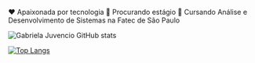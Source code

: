 ❤ Apaixonada por tecnologia
👀 Procurando estágio
📖 Cursando Análise e Desenvolvimento de Sistemas na Fatec de São Paulo

![Gabriela Juvencio GitHub stats](https://github-readme-stats.vercel.app/api?username=Umagabs&show_icons=true&theme=midnight-purple&count_private=true)

[![Top Langs](https://github-readme-stats.vercel.app/api/top-langs/?username=Umagabs&layout=compact)](https://github.com/Umagabs/github-readme-stats)
